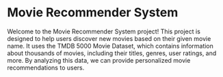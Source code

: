 # Movie Recommender System
Welcome to the Movie Recommender System project! This project is designed to help users discover new movies based on their given movie name. It uses the TMDB 5000 Movie Dataset, which contains information about thousands of movies, including their titles, genres, user ratings, and more. By analyzing this data, we can provide personalized movie recommendations to users.
